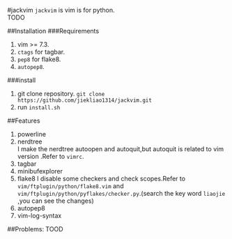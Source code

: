 #jackvim
`jackvim` is vim is for python.<br>
  TODO

##Installation
###Requirements
1. vim >= 7.3.
2. `ctags` for tagbar.
3. `pep8` for flake8.
4. `autopep8`.

###install
1. git clone repository. `git clone https://github.com/jiekliao1314/jackvim.git`
2. run `install.sh`

##Features
1. powerline
2. nerdtree<br>
  I make the nerdtree autoopen and autoquit,but autoquit is related to vim version .Refer to `vimrc`.
3. tagbar
4. minibufexplorer
5. flake8
  I disable some checkers and check scopes.Refer to `vim/ftplugin/python/flake8.vim` and `vim/ftplugin/python/pyflakes/checker.py`.(search the key word `liaojie` ,you can see the changes)
6. autopep8
7. vim-log-syntax

##Problems:
TOOD
